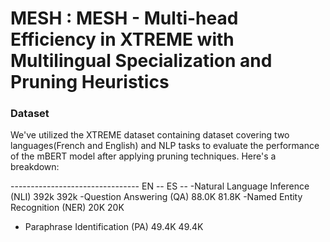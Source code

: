 # MESH : MESH - Multi-head Efficiency in XTREME with Multilingual Specialization and Pruning Heuristics


### Dataset
We've utilized the XTREME dataset containing  dataset covering two languages(French and English) and NLP tasks to evaluate the performance of the mBERT model after applying
pruning techniques. Here's a breakdown:

--------------------------------  EN -- ES --
-Natural Language Inference (NLI) 392k 392k
-Question Answering (QA) 88.0K 81.8K
-Named Entity Recognition (NER) 20K 20K
- Paraphrase Identification (PA) 49.4K 49.4K

 <!-- #### Attributes:
- Name: ``Subject name and recording number``

- Vocal Fundamental Frequency ``(MDVP:Fo, Fhi, Flo) ️``

- Jitter and Shimmer Measures ``(variation in frequency and amplitude)``

- Noise-to-Honer Ratio ``(NHR, HNR) ⚖️``

- Nonlinear Dynamical Complexity ``(RPDE, D2)``

- Signal Fractal Scaling Exponent ``(DFA)``

- Nonlinear Measures of Frequency Variation ``(spread1, spread2, PPE) 〰️``

- status: Health status ``(1 = Parkinson's, 0 = Healthy)``

### Novelty

Based on our correlation map analysis, we identified a potentially valuable feature combination: Denoted as the **fPI Analyser** 

``log10(DFA * D2 * spread2)``

- D2: Nonlinear dynamical complexity measure
- DFA: Signal fractal scaling exponent
- spread2: Nonlinear measure of fundamental frequency variation
This combined feature may offer stronger predictive power for Parkinson's detection using machine learning models.

### Model Development and Evaluation

We investigated the effectiveness of fPI by training and evaluating four machine learning models: **Decision Trees, Support Vector Machines, Random Forest, and XGBoost**. We used four performance metrics to assess their effectiveness: _Precision, Accuracy, F1-score, and Recall_. This comprehensive evaluation helped us identify the best model for Parkinson's detection using fPI.

### Deployment

This project is deployed as a full-stack web application, enabling global access to the Parkinson's disease detection system. The application leverages the following technologies:

``Frontend``: Flask for building dynamic and interactive user interfaces.

``Backend``: Django with Django REST framework (DRF) for rapid development of APIs and web applications. DRF provides a robust foundation for building RESTful APIs.

### Results 
<div align ="center">

![image](https://github.com/bhanmrinal/Predictive-Analysis-for-Parkinsons-Disease-using-ML/assets/97622240/037b3989-51b8-46d7-b163-6ea5af7ed9cd)

_Metric scores for different ML Models_

![image](https://github.com/bhanmrinal/Predictive-Analysis-for-Parkinsons-Disease-using-ML/assets/97622240/a114921b-c139-4809-a5e8-d2b7b9815b56)

_Metric plots for True Positive and False Positive Estimation_

 
</div> -->
